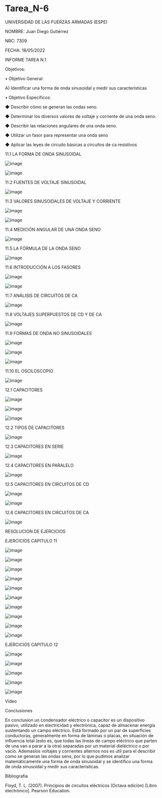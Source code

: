 # Tarea_N-6

UNIVERSIDAD DE LAS FUERZAS ARMADAS (ESPE)

NOMBRE: Juan Diego Gutiérrez

NRC: 7309

FECHA: 18/05/2022

INFORME TAREA N.1

Objetivos:

•	Objetivo General: 

A) Identificar una forma de onda sinusoidal y medir sus características

•	Objetivo Específicos:

◆ Describir cómo se generan las ondas seno.

◆ Determinar los diversos valores de voltaje y corriente de una onda seno.

◆ Describir las relaciones angulares de una onda seno.

◆ Utilizar un fasor para representar una onda seno

◆ Aplicar las leyes de circuito básicas a circuitos de ca resistivos

11.1  LA FORMA DE ONDA SINUSOIDAL

![image](https://user-images.githubusercontent.com/105677161/178857898-767c0501-4653-4525-b689-0f023c317ffc.png)

![image](https://user-images.githubusercontent.com/105677161/178857954-86c47978-e9f2-47fc-b841-011701cfe8a7.png)

11.2  FUENTES DE VOLTAJE SINUSOIDAL

![image](https://user-images.githubusercontent.com/105677161/178857989-f2b73459-eb53-4415-a010-b0a379e03753.png)

11.3  VALORES SINUSOIDALES DE VOLTAJE Y CORRIENTE

![image](https://user-images.githubusercontent.com/105677161/178858030-077568d2-8dd9-4695-9d42-fe8e50f3fceb.png)

![image](https://user-images.githubusercontent.com/105677161/178858052-035902cc-4f9f-4879-8e45-dd6bb4de2c4a.png)

11.4  MEDICIÓN ANGULAR DE UNA ONDA SENO

![image](https://user-images.githubusercontent.com/105677161/178858151-d7cef722-22bd-41c2-bb6b-7cb714b061fd.png)

11.5  LA FÓRMULA DE LA ONDA SENO

![image](https://user-images.githubusercontent.com/105677161/178858195-6860cb17-d1b4-4b45-be67-4c238daa06b5.png)

11.6  INTRODUCCIÓN A LOS FASORES

![image](https://user-images.githubusercontent.com/105677161/178858233-6290eb4f-1e38-48c4-8954-84c861d8fae1.png)

![image](https://user-images.githubusercontent.com/105677161/178858268-ac303bff-a75e-4b77-bb21-f30b56318418.png)

11.7  ANÁLISIS DE CIRCUITOS DE CA

![image](https://user-images.githubusercontent.com/105677161/178858290-29743183-7d23-461f-8f4e-af4b1555b152.png)

11.8  VOLTAJES SUPERPUESTOS DE CD Y DE CA

![image](https://user-images.githubusercontent.com/105677161/178858327-2503ea5a-f8cd-4136-8c9e-0fbe90f42982.png)

11.9  FORMAS DE ONDA NO SINUSOIDALES

![image](https://user-images.githubusercontent.com/105677161/178858368-61bb9e6b-9215-411a-a96b-b3ba3f7550c5.png)

![image](https://user-images.githubusercontent.com/105677161/178858382-bc7b48b0-57e8-417e-9d0c-8c5f951aae87.png)

![image](https://user-images.githubusercontent.com/105677161/178858394-09d9682d-1c34-493e-8838-a93e4a9a137f.png)

11.10 EL OSCILOSCOPIO

![image](https://user-images.githubusercontent.com/105677161/178858424-4f9fe467-f547-497b-90f7-805fecf536f6.png)

12.1 CAPACITORES

![image](https://user-images.githubusercontent.com/105677161/178860873-9790e638-ea2d-4049-a815-af8ff2b47bfe.png)

![image](https://user-images.githubusercontent.com/105677161/178860878-bc5d1247-c1fa-4681-a64d-df3689e700bb.png)

![image](https://user-images.githubusercontent.com/105677161/178860887-29187a35-1427-4879-9337-d7a195fef0e0.png)

12.2 TIPOS DE CAPACITORES

![image](https://user-images.githubusercontent.com/105677161/178860921-54b272b3-3b92-41a4-a384-deca8b0909e5.png)

12.3 CAPACITORES EN SERIE

![image](https://user-images.githubusercontent.com/105677161/178860955-1de62e36-e898-4ef0-80c1-3eccaacd5896.png)

12.4 CAPACITORES EN PARALELO

![image](https://user-images.githubusercontent.com/105677161/178861019-2bc52fe9-d80d-4b8d-83dd-5caee7a20f1c.png)

12.5 CAPACITORES EN CIRCUITOS DE CD

![image](https://user-images.githubusercontent.com/105677161/178861058-472f3e52-10a0-49f4-8897-ebda6a57a86f.png)

![image](https://user-images.githubusercontent.com/105677161/178861064-b64d95f1-456b-43c7-9d70-ebe340ad5c38.png)

12.6 CAPACITORES EN CIRCUITOS DE CA

![image](https://user-images.githubusercontent.com/105677161/178861097-9b917dff-98c8-460d-85f6-e35712ff9824.png)

RESOLUCION DE EJERCICIOS

EJERCICIOS CAPITULO 11

![image](https://user-images.githubusercontent.com/105677161/178861551-d522dc69-2318-483c-a02a-c99b15a0079f.png)

![image](https://user-images.githubusercontent.com/105677161/178861761-d560607a-417e-42eb-8f85-c83d311df147.png)

![image](https://user-images.githubusercontent.com/105677161/178865093-9bdea804-87eb-471d-a4f9-56704a98b013.png)

![image](https://user-images.githubusercontent.com/105677161/178865521-3c528479-f02c-4f37-8820-bd63d3562925.png)

![image](https://user-images.githubusercontent.com/105677161/178865697-2dbf3b90-e49c-4dd0-bf24-1dc708497fc6.png)

![image](https://user-images.githubusercontent.com/105677161/178865837-71aeee1f-1fa9-4568-a308-a0382c5e73c0.png)

![image](https://user-images.githubusercontent.com/105677161/178866560-53451f4f-6518-4fe2-a697-ea12ab2f5920.png)

![image](https://user-images.githubusercontent.com/105677161/178866636-e97ba0fd-b63b-4800-abe6-3f9c833ecc00.png)

![image](https://user-images.githubusercontent.com/105677161/178866743-5807b274-a824-438f-86f0-cca9f561c7a6.png)

![image](https://user-images.githubusercontent.com/105677161/178866826-0f49a696-c11e-475d-bb71-17bf1adc146d.png)

EJERCICIOS CAPITULO 12

![image](https://user-images.githubusercontent.com/105677161/178867139-c14ea0ef-c131-4236-b0ec-527cda249585.png)

![image](https://user-images.githubusercontent.com/105677161/178867418-243707ef-8366-45bc-8d5a-b8b5cc13c009.png)

![image](https://user-images.githubusercontent.com/105677161/178867536-6d7763ad-991f-41df-aaee-06602defd167.png)

![image](https://user-images.githubusercontent.com/105677161/178867665-e383f78e-d634-4a59-a6a8-f97afb332c58.png)

![image](https://user-images.githubusercontent.com/105677161/178867810-345c9123-24b8-40a8-976a-671a934624e5.png)

Video

Conclusiones

En conclusion un condensador eléctrico o capacitor es un dispositivo pasivo, utilizado en electricidad y electrónica, capaz de almacenar energía sustentando un campo eléctrico. Está formado por un par de superficies conductoras, generalmente en forma de láminas o placas, en situación de influencia total (esto es, que todas las líneas de campo eléctrico que parten de una van a parar a la otra) separadas por un material dieléctrico o por vacío. Ademaslos voltajes y corrientes alternos nos es util para el describir como se generan las ondas seno, por lo que pudimos analizar matemáticamente una forma de onda sinusoidal y se identifico una forma de onda sinusoidal y medir sus características.

Bibliografia

Floyd, T. L. (2007). Principios de circuitos eléctricos (Octava edición) [Libro electrónico]. Pearson Education.






